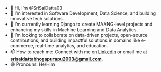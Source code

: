 - 👋 Hi, I’m @SriSaiDatta03 
- 👀 I’m interested in Software Development, Data Science, and building innovative tech solutions.  
- 🌱 I’m currently learning Django to create MAANG-level projects and enhancing my skills in Machine Learning and Data Analytics.  
- 💞️ I’m looking to collaborate on data-driven projects, open-source contributions, and building impactful solutions in domains like e-commerce, real-time analytics, and education.  
- 📫 How to reach me: Connect with me on [LinkedIn](https://www.linkedin.com/in/srisaidattabhogapurapu/) or email me at **srisaidattabhogapurapu2003@gmail.com**.  
- 😄 Pronouns: He/Him  


<!---
SriSaiDatta03/SriSaiDatta03 is a ✨ special ✨ repository because its `README.md` (this file) appears on your GitHub profile.
You can click the Preview link to take a look at your changes.
--->

